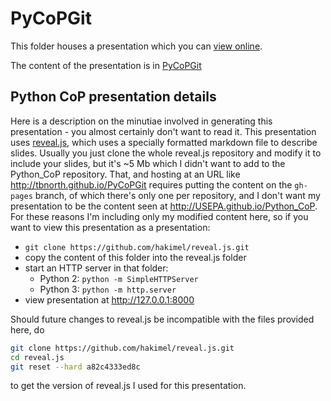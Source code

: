 # PyCoPGit

This folder houses a presentation which you can
[view online](http://tbnorth.github.io/PyCoPGit).

The content of the presentation is in
[PyCoPGit](./PyCoPGit.md)

## Python CoP presentation details

Here is a description on the minutiae involved in generating
this presentation - you almost certainly don't want to read
it.  This presentation uses [reveal.js](https://revealjs.com/),
which uses a specially formatted markdown file to describe slides.
Usually you just clone the whole reveal.js repository and modify
it to include your slides, but it's ~5 Mb which I didn't want to
add to the Python_CoP repository.  That, and hosting at an URL
like http://tbnorth.github.io/PyCoPGit requires putting the content
on the `gh-pages` branch, of which there's only one per repository,
and I don't want my presentation to be the content seen at
http://USEPA.github.io/Python_CoP.  For these reasons I'm including
only my modified content here, so if you want to view this presentation
as a presentation:

 - `git clone https://github.com/hakimel/reveal.js.git`
 - copy the content of this folder into the reveal.js folder
 - start an HTTP server in that folder:
   - Python 2: `python -m SimpleHTTPServer`
   - Python 3: `python -m http.server`
 - view presentation at http://127.0.0.1:8000

Should future changes to reveal.js be incompatible with the
files provided here, do
```bash
git clone https://github.com/hakimel/reveal.js.git
cd reveal.js
git reset --hard a82c4333ed8c
```
to get the version of reveal.js I used for this presentation.

